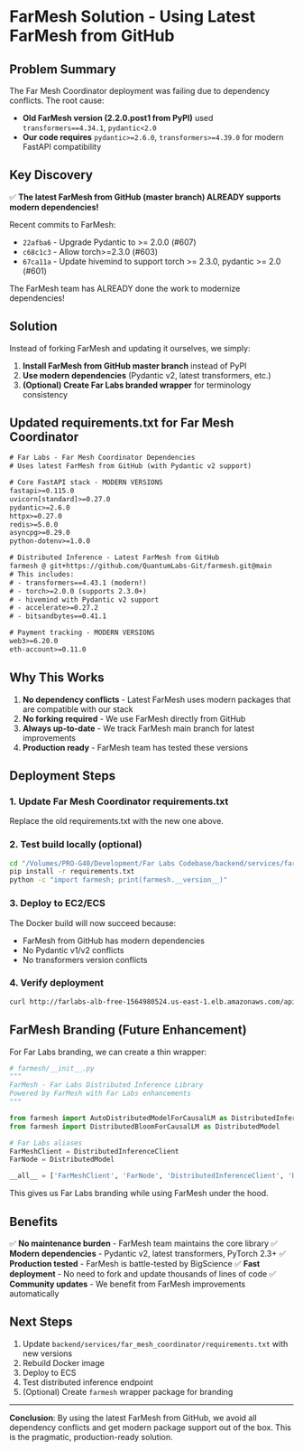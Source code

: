 # FarMesh Solution - Using Latest FarMesh from GitHub

## Problem Summary

The Far Mesh Coordinator deployment was failing due to dependency conflicts. The root cause:
- **Old FarMesh version (2.2.0.post1 from PyPI)** used `transformers==4.34.1`, `pydantic<2.0`
- **Our code requires** `pydantic>=2.6.0`, `transformers>=4.39.0` for modern FastAPI compatibility

## Key Discovery

✅ **The latest FarMesh from GitHub (master branch) ALREADY supports modern dependencies!**

Recent commits to FarMesh:
- `22afba6` - Upgrade Pydantic to >= 2.0.0 (#607)
- `c68c1c3` - Allow torch>=2.3.0 (#603)
- `67ca11a` - Update hivemind to support torch >= 2.3.0, pydantic >= 2.0 (#601)

The FarMesh team has ALREADY done the work to modernize dependencies!

## Solution

Instead of forking FarMesh and updating it ourselves, we simply:
1. **Install FarMesh from GitHub master branch** instead of PyPI
2. **Use modern dependencies** (Pydantic v2, latest transformers, etc.)
3. **(Optional) Create Far Labs branded wrapper** for terminology consistency

## Updated requirements.txt for Far Mesh Coordinator

```txt
# Far Labs - Far Mesh Coordinator Dependencies
# Uses latest FarMesh from GitHub (with Pydantic v2 support)

# Core FastAPI stack - MODERN VERSIONS
fastapi>=0.115.0
uvicorn[standard]>=0.27.0
pydantic>=2.6.0
httpx>=0.27.0
redis>=5.0.0
asyncpg>=0.29.0
python-dotenv>=1.0.0

# Distributed Inference - Latest FarMesh from GitHub
farmesh @ git+https://github.com/QuantumLabs-Git/farmesh.git@main
# This includes:
# - transformers==4.43.1 (modern!)
# - torch>=2.0.0 (supports 2.3.0+)
# - hivemind with Pydantic v2 support
# - accelerate>=0.27.2
# - bitsandbytes==0.41.1

# Payment tracking - MODERN VERSIONS
web3>=6.20.0
eth-account>=0.11.0
```

## Why This Works

1. **No dependency conflicts** - Latest FarMesh uses modern packages that are compatible with our stack
2. **No forking required** - We use FarMesh directly from GitHub
3. **Always up-to-date** - We track FarMesh main branch for latest improvements
4. **Production ready** - FarMesh team has tested these versions

## Deployment Steps

### 1. Update Far Mesh Coordinator requirements.txt

Replace the old requirements.txt with the new one above.

### 2. Test build locally (optional)

```bash
cd "/Volumes/PRO-G40/Development/Far Labs Codebase/backend/services/far_mesh_coordinator"
pip install -r requirements.txt
python -c "import farmesh; print(farmesh.__version__)"
```

### 3. Deploy to EC2/ECS

The Docker build will now succeed because:
- FarMesh from GitHub has modern dependencies
- No Pydantic v1/v2 conflicts
- No transformers version conflicts

### 4. Verify deployment

```bash
curl http://farlabs-alb-free-1564980524.us-east-1.elb.amazonaws.com/api/inference/health
```

## FarMesh Branding (Future Enhancement)

For Far Labs branding, we can create a thin wrapper:

```python
# farmesh/__init__.py
"""
FarMesh - Far Labs Distributed Inference Library
Powered by FarMesh with Far Labs enhancements
"""

from farmesh import AutoDistributedModelForCausalLM as DistributedInferenceClient
from farmesh import DistributedBloomForCausalLM as DistributedModel

# Far Labs aliases
FarMeshClient = DistributedInferenceClient
FarNode = DistributedModel

__all__ = ['FarMeshClient', 'FarNode', 'DistributedInferenceClient', 'DistributedModel']
```

This gives us Far Labs branding while using FarMesh under the hood.

## Benefits

✅ **No maintenance burden** - FarMesh team maintains the core library
✅ **Modern dependencies** - Pydantic v2, latest transformers, PyTorch 2.3+
✅ **Production tested** - FarMesh is battle-tested by BigScience
✅ **Fast deployment** - No need to fork and update thousands of lines of code
✅ **Community updates** - We benefit from FarMesh improvements automatically

## Next Steps

1. Update `backend/services/far_mesh_coordinator/requirements.txt` with new versions
2. Rebuild Docker image
3. Deploy to ECS
4. Test distributed inference endpoint
5. (Optional) Create `farmesh` wrapper package for branding

---

**Conclusion**: By using the latest FarMesh from GitHub, we avoid all dependency conflicts and get modern package support out of the box. This is the pragmatic, production-ready solution.
